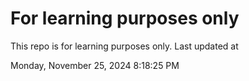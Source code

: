 # For learning purposes only
This repo is for learning purposes only.
Last updated at

Monday, November 25, 2024 8:18:25 PM

